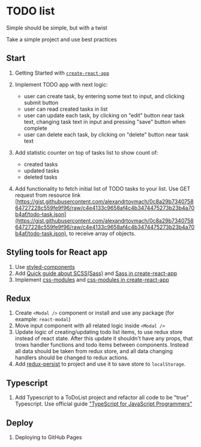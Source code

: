# TODO list

Simple should be simple, but with a twist

Take a simple project and use best practices

## Start

1. Getting Started with [`create-react-app`](https://create-react-app.dev/)

2. Implement TODO app with next logic:
    - user can create task, by entering some text to input, and clicking submit button
    - user can read created tasks in list
    - user can update each task, by clicking on "edit" button near task text, changing task text in input and pressing "save" button when complete
    - user can delete each task, by clicking on "delete" button near task text 
3. Add statistic counter on top of tasks list to show count of:
    - created tasks
    - updated tasks
    - deleted tasks
4. Add functionality to fetch initial list of TODO tasks to your list. Use GET request from resource link [https://gist.githubusercontent.com/alexandrtovmach/0c8a29b734075864727228c559fe9f96/raw/c4e4133c9658af4c4b3474475273b23b4a70b4af/todo-task.json](https://gist.githubusercontent.com/alexandrtovmach/0c8a29b734075864727228c559fe9f96/raw/c4e4133c9658af4c4b3474475273b23b4a70b4af/todo-task.json), to receive array of objects.

## Styling tools for React app

1. Use [styled-components](https://styled-components.com/)
2. Add [Quick guide about SCSS(Sass)](https://sass-lang.com/guide) and [Sass in create-react-app](https://create-react-app.dev/docs/adding-a-sass-stylesheet)
3. Implement [css-modules](https://github.com/css-modules/css-modules) and [css-modules in create-react-app](https://create-react-app.dev/docs/adding-a-css-modules-stylesheet/)

## Redux

1. Create `<Modal />` component or install and use any package (for example: `react-modal`)
2. Move input component with all related logic inside `<Modal />`
3. Update logic of creating/updating todo list items, to use redux store instead of react state. After this update it shouldn't have any props, that trows handler functions and todo items between components. Instead all data should be taken from redux store, and all data changing handlers should be changed to redux actions.
4. Add [redux-persist](https://github.com/rt2zz/redux-persist) to project and use it to save store to `localStorage`.

## Typescript
1. Add Typescript to a ToDoList project and refactor all code to be "true" Typescript. Use official guide ["TypeScript for JavaScript Programmers"](https://www.typescriptlang.org/docs/handbook/typescript-in-5-minutes.html)

## Deploy

1. Deploying to GitHub Pages 